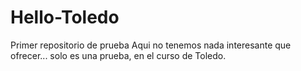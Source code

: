 # Hello-Toledo
Primer repositorio de prueba
Aqui no tenemos nada interesante que ofrecer... solo es una prueba, en el curso de Toledo.
